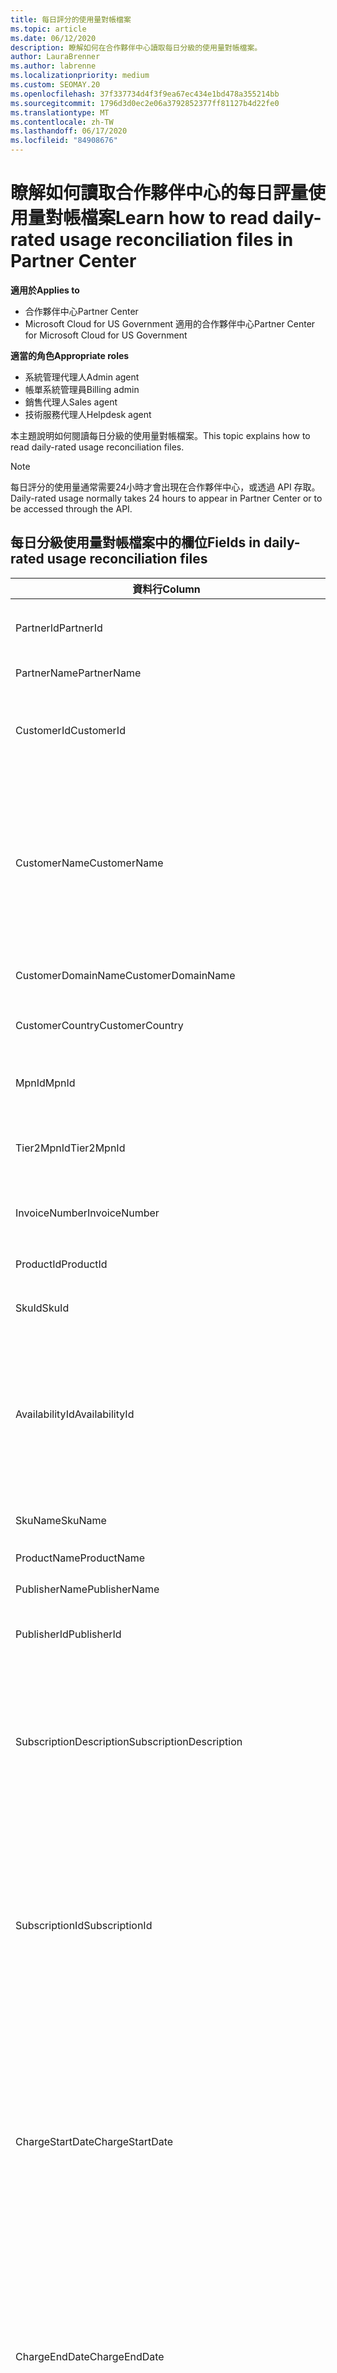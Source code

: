 ```yaml
---
title: 每日評分的使用量對帳檔案
ms.topic: article
ms.date: 06/12/2020
description: 瞭解如何在合作夥伴中心讀取每日分級的使用量對帳檔案。
author: LauraBrenner
ms.author: labrenne
ms.localizationpriority: medium
ms.custom: SEOMAY.20
ms.openlocfilehash: 37f337734d4f3f9ea67ec434e1bd478a355214bb
ms.sourcegitcommit: 1796d3d0ec2e06a3792852377ff81127b4d22fe0
ms.translationtype: MT
ms.contentlocale: zh-TW
ms.lasthandoff: 06/17/2020
ms.locfileid: "84908676"
---
```

# <a name="learn-how-to-read-daily-rated-usage-reconciliation-files-in-partner-center"></a><span data-ttu-id="24d13-103">瞭解如何讀取合作夥伴中心的每日評量使用量對帳檔案</span><span class="sxs-lookup"><span data-stu-id="24d13-103">Learn how to read daily-rated usage reconciliation files in Partner Center</span></span>

<span data-ttu-id="24d13-104">**適用於**</span><span class="sxs-lookup"><span data-stu-id="24d13-104">**Applies to**</span></span>

- <span data-ttu-id="24d13-105">合作夥伴中心</span><span class="sxs-lookup"><span data-stu-id="24d13-105">Partner Center</span></span>
- <span data-ttu-id="24d13-106">Microsoft Cloud for US Government 適用的合作夥伴中心</span><span class="sxs-lookup"><span data-stu-id="24d13-106">Partner Center for Microsoft Cloud for US Government</span></span>

<span data-ttu-id="24d13-107">**適當的角色**</span><span class="sxs-lookup"><span data-stu-id="24d13-107">**Appropriate roles**</span></span>

- <span data-ttu-id="24d13-108">系統管理代理人</span><span class="sxs-lookup"><span data-stu-id="24d13-108">Admin agent</span></span>
- <span data-ttu-id="24d13-109">帳單系統管理員</span><span class="sxs-lookup"><span data-stu-id="24d13-109">Billing admin</span></span>
- <span data-ttu-id="24d13-110">銷售代理人</span><span class="sxs-lookup"><span data-stu-id="24d13-110">Sales agent</span></span>
- <span data-ttu-id="24d13-111">技術服務代理人</span><span class="sxs-lookup"><span data-stu-id="24d13-111">Helpdesk agent</span></span>

<span data-ttu-id="24d13-112">本主題說明如何閱讀每日分級的使用量對帳檔案。</span><span class="sxs-lookup"><span data-stu-id="24d13-112">This topic explains how to read daily-rated usage reconciliation files.</span></span>

>[!NOTE]
><span data-ttu-id="24d13-113">每日評分的使用量通常需要24小時才會出現在合作夥伴中心，或透過 API 存取。</span><span class="sxs-lookup"><span data-stu-id="24d13-113">Daily-rated usage normally takes 24 hours to appear in Partner Center or to be accessed through the API.</span></span>

## <a name="fields-in-daily-rated-usage-reconciliation-files"></a><span data-ttu-id="24d13-114">每日分級使用量對帳檔案中的欄位</span><span class="sxs-lookup"><span data-stu-id="24d13-114">Fields in daily-rated usage reconciliation files</span></span>

| <span data-ttu-id="24d13-115">資料行</span><span class="sxs-lookup"><span data-stu-id="24d13-115">Column</span></span> | <span data-ttu-id="24d13-116">描述</span><span class="sxs-lookup"><span data-stu-id="24d13-116">Description</span></span> |
| ------ | ----------- |
| <span data-ttu-id="24d13-117">PartnerId</span><span class="sxs-lookup"><span data-stu-id="24d13-117">PartnerId</span></span> | <span data-ttu-id="24d13-118">GUID 格式的合作夥伴識別碼。</span><span class="sxs-lookup"><span data-stu-id="24d13-118">Partner identifier in GUID format.</span></span> |
| <span data-ttu-id="24d13-119">PartnerName</span><span class="sxs-lookup"><span data-stu-id="24d13-119">PartnerName</span></span> | <span data-ttu-id="24d13-120">合作夥伴名稱。</span><span class="sxs-lookup"><span data-stu-id="24d13-120">Partner name.</span></span> |
| <span data-ttu-id="24d13-121">CustomerId</span><span class="sxs-lookup"><span data-stu-id="24d13-121">CustomerId</span></span> | <span data-ttu-id="24d13-122">客戶的唯一 Microsoft 識別碼（GUID 格式）。</span><span class="sxs-lookup"><span data-stu-id="24d13-122">Unique Microsoft identifier for the customer in GUID format.</span></span> |
| <span data-ttu-id="24d13-123">CustomerName</span><span class="sxs-lookup"><span data-stu-id="24d13-123">CustomerName</span></span> | <span data-ttu-id="24d13-124">如合作夥伴中心報告的客戶組織名稱。</span><span class="sxs-lookup"><span data-stu-id="24d13-124">Customer's organization name as reported in Partner Center.</span></span> <span data-ttu-id="24d13-125">*此資料行非常重要，因為它會將發票與您的系統資訊進行協調。*</span><span class="sxs-lookup"><span data-stu-id="24d13-125">*This column is very important for reconciling the invoice with your system information.*</span></span> |
| <span data-ttu-id="24d13-126">CustomerDomainName</span><span class="sxs-lookup"><span data-stu-id="24d13-126">CustomerDomainName</span></span> | <span data-ttu-id="24d13-127">客戶的功能變數名稱。</span><span class="sxs-lookup"><span data-stu-id="24d13-127">The customer's domain name.</span></span> |
| <span data-ttu-id="24d13-128">CustomerCountry</span><span class="sxs-lookup"><span data-stu-id="24d13-128">CustomerCountry</span></span> | <span data-ttu-id="24d13-129">客戶所在的國家/地區。</span><span class="sxs-lookup"><span data-stu-id="24d13-129">The country in which the customer is located.</span></span> |
| <span data-ttu-id="24d13-130">MpnId</span><span class="sxs-lookup"><span data-stu-id="24d13-130">MpnId</span></span> | <span data-ttu-id="24d13-131">CSP 合作夥伴的 MPN 識別碼。</span><span class="sxs-lookup"><span data-stu-id="24d13-131">MPN identifier of the CSP partner.</span></span> |
| <span data-ttu-id="24d13-132">Tier2MpnId</span><span class="sxs-lookup"><span data-stu-id="24d13-132">Tier2MpnId</span></span> | <span data-ttu-id="24d13-133">訂用帳戶之記錄轉銷商的 MPN 識別碼。</span><span class="sxs-lookup"><span data-stu-id="24d13-133">MPN identifier of the reseller of record for the subscription.</span></span> |
| <span data-ttu-id="24d13-134">InvoiceNumber</span><span class="sxs-lookup"><span data-stu-id="24d13-134">InvoiceNumber</span></span> | <span data-ttu-id="24d13-135">出現指定交易的發票號碼。</span><span class="sxs-lookup"><span data-stu-id="24d13-135">Invoice number where the specified transaction appears.</span></span> |
| <span data-ttu-id="24d13-136">ProductId</span><span class="sxs-lookup"><span data-stu-id="24d13-136">ProductId</span></span> | <span data-ttu-id="24d13-137">產品的識別碼。</span><span class="sxs-lookup"><span data-stu-id="24d13-137">The identifier for the product.</span></span> |
| <span data-ttu-id="24d13-138">SkuId</span><span class="sxs-lookup"><span data-stu-id="24d13-138">SkuId</span></span> | <span data-ttu-id="24d13-139">特定 SKU 的識別碼。</span><span class="sxs-lookup"><span data-stu-id="24d13-139">The identifier for a particular SKU.</span></span> |
| <span data-ttu-id="24d13-140">AvailabilityId</span><span class="sxs-lookup"><span data-stu-id="24d13-140">AvailabilityId</span></span> | <span data-ttu-id="24d13-141">特定 SKU 可用性的識別碼。</span><span class="sxs-lookup"><span data-stu-id="24d13-141">The identifier for a particular SKU's availability.</span></span> <span data-ttu-id="24d13-142">這會顯示 SKU 是否可在指定的國家/地區、貨幣、產業區段等中購買。</span><span class="sxs-lookup"><span data-stu-id="24d13-142">This shows whether the SKU is available for purchase in the given country, currency, industry segment, etc.</span></span> |
| <span data-ttu-id="24d13-143">SkuName</span><span class="sxs-lookup"><span data-stu-id="24d13-143">SkuName</span></span> | <span data-ttu-id="24d13-144">特定 SKU 的標題。</span><span class="sxs-lookup"><span data-stu-id="24d13-144">The title for a particular SKU.</span></span> |
| <span data-ttu-id="24d13-145">ProductName</span><span class="sxs-lookup"><span data-stu-id="24d13-145">ProductName</span></span> | <span data-ttu-id="24d13-146">產品的名稱。</span><span class="sxs-lookup"><span data-stu-id="24d13-146">The name of the product.</span></span> |
| <span data-ttu-id="24d13-147">PublisherName</span><span class="sxs-lookup"><span data-stu-id="24d13-147">PublisherName</span></span> | <span data-ttu-id="24d13-148">發行者的名稱。</span><span class="sxs-lookup"><span data-stu-id="24d13-148">The name of the publisher.</span></span> |
| <span data-ttu-id="24d13-149">PublisherId</span><span class="sxs-lookup"><span data-stu-id="24d13-149">PublisherId</span></span> | <span data-ttu-id="24d13-150">GUID 格式的發行者識別碼。</span><span class="sxs-lookup"><span data-stu-id="24d13-150">The identifier of the publisher in GUID format.</span></span> |
| <span data-ttu-id="24d13-151">SubscriptionDescription</span><span class="sxs-lookup"><span data-stu-id="24d13-151">SubscriptionDescription</span></span> | <span data-ttu-id="24d13-152">客戶購買的服務優惠名稱，如價目表中所定義。</span><span class="sxs-lookup"><span data-stu-id="24d13-152">The name of the service offering purchased by the customer, as defined in the price list.</span></span> <span data-ttu-id="24d13-153">（這是與**OfferName**相同的欄位）。</span><span class="sxs-lookup"><span data-stu-id="24d13-153">(This is an identical field to **OfferName**).</span></span> |
| <span data-ttu-id="24d13-154">SubscriptionId</span><span class="sxs-lookup"><span data-stu-id="24d13-154">SubscriptionId</span></span> | <span data-ttu-id="24d13-155">Microsoft 計費平台中訂用帳戶的唯一識別碼。</span><span class="sxs-lookup"><span data-stu-id="24d13-155">Unique identifier for a subscription in the Microsoft billing platform.</span></span> <span data-ttu-id="24d13-156">不用於對帳。</span><span class="sxs-lookup"><span data-stu-id="24d13-156">Not used for reconciliation.</span></span> <span data-ttu-id="24d13-157">*此識別碼與合作夥伴系統管理員主控台上的訂用帳戶**ID**不同。*</span><span class="sxs-lookup"><span data-stu-id="24d13-157">*This identifier is not the same as the **Subscription ID** on the partner admin console.*</span></span> |
| <span data-ttu-id="24d13-158">ChargeStartDate</span><span class="sxs-lookup"><span data-stu-id="24d13-158">ChargeStartDate</span></span> | <span data-ttu-id="24d13-159">計費週期的開始日期（除了向先前的計費週期中呈現先前不收費潛在使用量資料的日期以外）。</span><span class="sxs-lookup"><span data-stu-id="24d13-159">Start date of the billing cycle (except when presenting dates of previously uncharged latent usage data from the previous billing cycle).</span></span> <span data-ttu-id="24d13-160">此時間一律為第一天的開始時間，即 0:00。</span><span class="sxs-lookup"><span data-stu-id="24d13-160">The time is always the beginning of the day, 0:00.</span></span> |
| <span data-ttu-id="24d13-161">ChargeEndDate</span><span class="sxs-lookup"><span data-stu-id="24d13-161">ChargeEndDate</span></span> | <span data-ttu-id="24d13-162">計費週期的結束日期（除了向先前的計費週期中呈現先前不收費潛在使用量資料的日期以外）。</span><span class="sxs-lookup"><span data-stu-id="24d13-162">End date of billing cycle (except when presenting dates of previously uncharged latent usage data from the previous billing cycle).</span></span> <span data-ttu-id="24d13-163">時間一律是一天的結束時間 (23:59)。</span><span class="sxs-lookup"><span data-stu-id="24d13-163">The time is always the end of the day, 23:59.</span></span> |
| <span data-ttu-id="24d13-164">UsageDate</span><span class="sxs-lookup"><span data-stu-id="24d13-164">UsageDate</span></span> | <span data-ttu-id="24d13-165">服務使用量的日期。</span><span class="sxs-lookup"><span data-stu-id="24d13-165">Date of service usage.</span></span> |
| <span data-ttu-id="24d13-166">MeterType</span><span class="sxs-lookup"><span data-stu-id="24d13-166">MeterType</span></span> | <span data-ttu-id="24d13-167">計量的類型。</span><span class="sxs-lookup"><span data-stu-id="24d13-167">The type of meter.</span></span> |
| <span data-ttu-id="24d13-168">MeterCategory</span><span class="sxs-lookup"><span data-stu-id="24d13-168">MeterCategory</span></span> | <span data-ttu-id="24d13-169">使用量的最上層服務。</span><span class="sxs-lookup"><span data-stu-id="24d13-169">The top-level service for the usage.</span></span> |
| <span data-ttu-id="24d13-170">MeterId</span><span class="sxs-lookup"><span data-stu-id="24d13-170">MeterId</span></span> | <span data-ttu-id="24d13-171">所使用之計量的識別碼。</span><span class="sxs-lookup"><span data-stu-id="24d13-171">The identifier for the meter being used.</span></span> |
| <span data-ttu-id="24d13-172">MeterSubCategory</span><span class="sxs-lookup"><span data-stu-id="24d13-172">MeterSubCategory</span></span> | <span data-ttu-id="24d13-173">可能會影響費率的 Azure 服務類型。</span><span class="sxs-lookup"><span data-stu-id="24d13-173">The type of Azure service, which can affect the rate.</span></span> |
| <span data-ttu-id="24d13-174">MeterName</span><span class="sxs-lookup"><span data-stu-id="24d13-174">MeterName</span></span> | <span data-ttu-id="24d13-175">所耗用計量的測量單位。</span><span class="sxs-lookup"><span data-stu-id="24d13-175">The unit of measure for the meter being consumed.</span></span> |
| <span data-ttu-id="24d13-176">MeterRegion</span><span class="sxs-lookup"><span data-stu-id="24d13-176">MeterRegion</span></span> | <span data-ttu-id="24d13-177">此欄可識別適用及填入此項目之服務地區內的資料中心的位置。</span><span class="sxs-lookup"><span data-stu-id="24d13-177">This column identifies the location of a data center within the region for services where this is applicable and populated.</span></span> |
| <span data-ttu-id="24d13-178">單位</span><span class="sxs-lookup"><span data-stu-id="24d13-178">Unit</span></span> | <span data-ttu-id="24d13-179">資源**名稱**的單位。</span><span class="sxs-lookup"><span data-stu-id="24d13-179">The unit of the resource **Name**.</span></span> |
| <span data-ttu-id="24d13-180">ResourceLocation</span><span class="sxs-lookup"><span data-stu-id="24d13-180">ResourceLocation</span></span> | <span data-ttu-id="24d13-181">正在執行計量的資料中心。</span><span class="sxs-lookup"><span data-stu-id="24d13-181">The data center where the meter is running.</span></span> |
| <span data-ttu-id="24d13-182">ConsumedService</span><span class="sxs-lookup"><span data-stu-id="24d13-182">ConsumedService</span></span> | <span data-ttu-id="24d13-183">您所使用的 Azure 平台服務。</span><span class="sxs-lookup"><span data-stu-id="24d13-183">The Azure platform service that you used.</span></span> |
| <span data-ttu-id="24d13-184">ResourceGroup</span><span class="sxs-lookup"><span data-stu-id="24d13-184">ResourceGroup</span></span> | <span data-ttu-id="24d13-185">代表保存 Azure 解決方案相關資源的容器。</span><span class="sxs-lookup"><span data-stu-id="24d13-185">Represents a container that holds related resources for an Azure solution.</span></span> |
| <span data-ttu-id="24d13-186">ResourceURI</span><span class="sxs-lookup"><span data-stu-id="24d13-186">ResourceURI</span></span> | <span data-ttu-id="24d13-187">所使用資源的 URI。</span><span class="sxs-lookup"><span data-stu-id="24d13-187">The URI of the resource being used.</span></span> |
| <span data-ttu-id="24d13-188">ChargeType</span><span class="sxs-lookup"><span data-stu-id="24d13-188">ChargeType</span></span> | <span data-ttu-id="24d13-189">費用或調整的類型。</span><span class="sxs-lookup"><span data-stu-id="24d13-189">The type of charge or adjustment.</span></span>  |
| <span data-ttu-id="24d13-190">UnitPrice</span><span class="sxs-lookup"><span data-stu-id="24d13-190">UnitPrice</span></span> | <span data-ttu-id="24d13-191">每個授權的價格，如購買時的價格清單中所發佈。</span><span class="sxs-lookup"><span data-stu-id="24d13-191">Price per license, as published in the price list at the time of purchase.</span></span> <span data-ttu-id="24d13-192">請確定此價格符合您的計費系統中儲存的資訊。</span><span class="sxs-lookup"><span data-stu-id="24d13-192">Make sure this price matches the information stored in your billing system during reconciliation.</span></span> |
| <span data-ttu-id="24d13-193">數量</span><span class="sxs-lookup"><span data-stu-id="24d13-193">Quantity</span></span> | <span data-ttu-id="24d13-194">授權數目。</span><span class="sxs-lookup"><span data-stu-id="24d13-194">Number of licenses.</span></span> <span data-ttu-id="24d13-195">請確定此價格符合您的計費系統中儲存的資訊。</span><span class="sxs-lookup"><span data-stu-id="24d13-195">Make sure this price matches the information stored in your billing system during reconciliation.</span></span> |
| <span data-ttu-id="24d13-196">Unittype.pixel 表示</span><span class="sxs-lookup"><span data-stu-id="24d13-196">UnitType</span></span> | <span data-ttu-id="24d13-197">計量計費的單位類型。</span><span class="sxs-lookup"><span data-stu-id="24d13-197">The type of unit the meter is charged in.</span></span>  |
| <span data-ttu-id="24d13-198">BillingPreTaxTotal</span><span class="sxs-lookup"><span data-stu-id="24d13-198">BillingPreTaxTotal</span></span> | <span data-ttu-id="24d13-199">稅金前的帳單總金額。</span><span class="sxs-lookup"><span data-stu-id="24d13-199">Total billing amount before taxes.</span></span> |
| <span data-ttu-id="24d13-200">BillingCurrency</span><span class="sxs-lookup"><span data-stu-id="24d13-200">BillingCurrency</span></span> | <span data-ttu-id="24d13-201">客戶地理區域中的貨幣。</span><span class="sxs-lookup"><span data-stu-id="24d13-201">The currency in the customer's geographic region.</span></span> |
| <span data-ttu-id="24d13-202">PricingPreTaxTotal</span><span class="sxs-lookup"><span data-stu-id="24d13-202">PricingPreTaxTotal</span></span> | <span data-ttu-id="24d13-203">新增稅額前的價格。</span><span class="sxs-lookup"><span data-stu-id="24d13-203">The pricing before taxes are added.</span></span> |
| <span data-ttu-id="24d13-204">PricingCurrency</span><span class="sxs-lookup"><span data-stu-id="24d13-204">PricingCurrency</span></span> | <span data-ttu-id="24d13-205">價格清單中的貨幣。</span><span class="sxs-lookup"><span data-stu-id="24d13-205">The currency in the price list.</span></span> |
| <span data-ttu-id="24d13-206">ServiceInfo1</span><span class="sxs-lookup"><span data-stu-id="24d13-206">ServiceInfo1</span></span> | <span data-ttu-id="24d13-207">在指定一天布建和使用的服務匯流排連接數目。</span><span class="sxs-lookup"><span data-stu-id="24d13-207">The number of Service Bus connections that were provisioned and utilized on a given day.</span></span> |
| <span data-ttu-id="24d13-208">ServiceInfo2</span><span class="sxs-lookup"><span data-stu-id="24d13-208">ServiceInfo2</span></span> | <span data-ttu-id="24d13-209">舊版欄位，可捕捉選擇性的服務特定中繼資料。</span><span class="sxs-lookup"><span data-stu-id="24d13-209">A legacy field that captures optional service-specific metadata.</span></span> |
| <span data-ttu-id="24d13-210">Tags</span><span class="sxs-lookup"><span data-stu-id="24d13-210">Tags</span></span> | <span data-ttu-id="24d13-211">代表使用者所設定之 Azure 資源的邏輯組織。</span><span class="sxs-lookup"><span data-stu-id="24d13-211">Represents a logical organization of Azure resources set by the user.</span></span> |
| <span data-ttu-id="24d13-212">AdditionalInfo</span><span class="sxs-lookup"><span data-stu-id="24d13-212">AdditionalInfo</span></span> | <span data-ttu-id="24d13-213">任何未涵蓋於其他資料行中的其他資訊。</span><span class="sxs-lookup"><span data-stu-id="24d13-213">Any additional information not covered in other columns.</span></span> |
| <span data-ttu-id="24d13-214">EffectiveUnitPrice</span><span class="sxs-lookup"><span data-stu-id="24d13-214">EffectiveUnitPrice</span></span> | <span data-ttu-id="24d13-215">每個單位的實際值，包括任何折扣、取得的點數等。</span><span class="sxs-lookup"><span data-stu-id="24d13-215">The actual value charged per unit, including any discounts, earned credit, etc.</span></span> |
| <span data-ttu-id="24d13-216">PCToBCExchangeRate</span><span class="sxs-lookup"><span data-stu-id="24d13-216">PCToBCExchangeRate</span></span> | <span data-ttu-id="24d13-217">定價貨幣對計費貨幣的匯率。</span><span class="sxs-lookup"><span data-stu-id="24d13-217">Exchange rate applied for pricing currency to billing currency.</span></span> |
| <span data-ttu-id="24d13-218">PCToBCExchangeRateDate</span><span class="sxs-lookup"><span data-stu-id="24d13-218">PCToBCExchangeRateDate</span></span> | <span data-ttu-id="24d13-219">決定計費貨幣的定價貨幣的日期。</span><span class="sxs-lookup"><span data-stu-id="24d13-219">The date on which the pricing currency to the billing currency is determined.</span></span> |
| <span data-ttu-id="24d13-220">EntitlementId</span><span class="sxs-lookup"><span data-stu-id="24d13-220">EntitlementId</span></span> | <span data-ttu-id="24d13-221">代表 Azure 訂用帳戶識別碼。</span><span class="sxs-lookup"><span data-stu-id="24d13-221">Represents the Azure Subscription ID.</span></span> |
| <span data-ttu-id="24d13-222">EntitlementDescription</span><span class="sxs-lookup"><span data-stu-id="24d13-222">EntitlementDescription</span></span> | <span data-ttu-id="24d13-223">代表 Azure 訂用帳戶識別碼的名稱。</span><span class="sxs-lookup"><span data-stu-id="24d13-223">Represents the name of the Azure Subscription ID.</span></span> |
| <span data-ttu-id="24d13-224">PartnerEarnedCreditPercentage</span><span class="sxs-lookup"><span data-stu-id="24d13-224">PartnerEarnedCreditPercentage</span></span> | <span data-ttu-id="24d13-225">顯示行專案的 PartnerEarnedCredit。</span><span class="sxs-lookup"><span data-stu-id="24d13-225">Displays the PartnerEarnedCredit for the line item.</span></span> <span data-ttu-id="24d13-226">獲得的點數會是0或15%</span><span class="sxs-lookup"><span data-stu-id="24d13-226">Earned credit will be either 0 or 15 percent</span></span> |

>[!NOTE]
><span data-ttu-id="24d13-227">每日評分的使用量通常需要24小時才會出現在合作夥伴中心，或透過 API 存取。</span><span class="sxs-lookup"><span data-stu-id="24d13-227">Daily-rated usage normally takes 24 hours to appear in Partner Center or to be accessed through API.</span></span>



